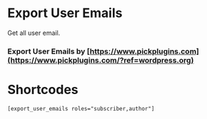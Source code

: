 # Export User Emails
Get all user email.

### Export User Emails by [https://www.pickplugins.com](https://www.pickplugins.com/?ref=wordpress.org)

# Shortcodes

``[export_user_emails roles="subscriber,author"]``